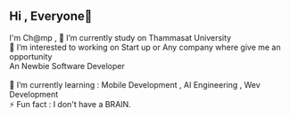 ## Hi , Everyone👋

I'm Ch@mp , 🔭 I’m currently study on Thammasat University<br>
👯 I’m interested to working on Start up or Any company where give me an opportunity<br>An Newbie Software Developer<br><br>🌱 I’m currently learning : Mobile Development , AI Engineering , Wev Development<br>⚡ Fun fact : I don't have a BRAIN. 
